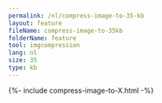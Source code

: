 ```yaml
---
permalink: /nl/compress-image-to-35-kb
layout: feature
fileName: compress-image-to-35kb
folderName: feature
tool: imgcompression
lang: nl
size: 35
type: kb
---
```


{%- include compress-image-to-X.html -%}
